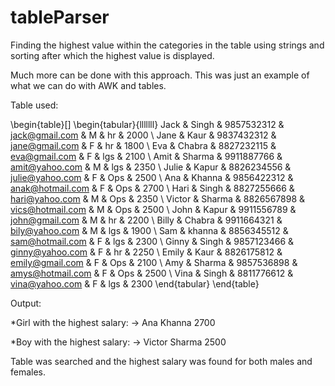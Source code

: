 # tableParser

Finding the highest value within the categories in the table using strings and sorting after which the highest value is displayed. 

Much more can be done with this approach. This was just an example of what we can do with AWK and tables.

Table used:

\begin{table}[]
\begin{tabular}{lllllll}
Jack   & Singh  & 9857532312 & jack@gmail.com   & M & hr  & 2000 \\
Jane   & Kaur   & 9837432312 & jane@gmail.com   & F & hr  & 1800 \\
Eva    & Chabra & 8827232115 & eva@gmail.com    & F & lgs & 2100 \\
Amit   & Sharma & 9911887766 & amit@yahoo.com   & M & lgs & 2350 \\
Julie  & Kapur  & 8826234556 & julie@yahoo.com  & F & Ops & 2500 \\
Ana    & Khanna & 9856422312 & anak@hotmail.com & F & Ops & 2700 \\
Hari   & Singh  & 8827255666 & hari@yahoo.com   & M & Ops & 2350 \\
Victor & Sharma & 8826567898 & vics@hotmail.com & M & Ops & 2500 \\
John   & Kapur  & 9911556789 & john@gmail.com   & M & hr  & 2200 \\
Billy  & Chabra & 9911664321 & bily@yahoo.com   & M & lgs & 1900 \\
Sam    & khanna & 8856345512 & sam@hotmail.com  & F & lgs & 2300 \\
Ginny  & Singh  & 9857123466 & ginny@yahoo.com  & F & hr  & 2250 \\
Emily  & Kaur   & 8826175812 & emily@gmail.com  & F & Ops & 2100 \\
Amy    & Sharma & 9857536898 & amys@hotmail.com & F & Ops & 2500 \\
Vina   & Singh  & 8811776612 & vina@yahoo.com   & F & lgs & 2300
\end{tabular}
\end{table}


Output: 

*Girl with the highest salary: -> Ana Khanna 2700

*Boy with the highest salary: -> Victor Sharma 2500

Table was searched and the highest salary was found for both males and females.

